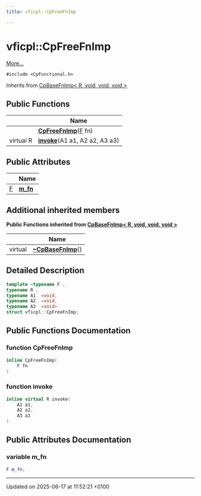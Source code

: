 ```yaml
---
title: vficpl::CpFreeFnImp

---
```


# vficpl::CpFreeFnImp



 [More...](#detailed-description)


`#include <CpFunctional.h>`

Inherits from [CpBaseFnImp< R, void, void, void >](structvficpl_1_1_cp_base_fn_imp.md)

## Public Functions

|                | Name           |
| -------------- | -------------- |
| | **[CpFreeFnImp](structvficpl_1_1_cp_free_fn_imp.md#function-cpfreefnimp)**([F](md5_8cpp.md#define-f) fn) |
| virtual R | **[invoke](structvficpl_1_1_cp_free_fn_imp.md#function-invoke)**(A1 a1, A2 a2, A3 a3) |

## Public Attributes

|                | Name           |
| -------------- | -------------- |
| [F](md5_8cpp.md#define-f) | **[m_fn](structvficpl_1_1_cp_free_fn_imp.md#variable-m-fn)**  |

## Additional inherited members

**Public Functions inherited from [CpBaseFnImp< R, void, void, void >](structvficpl_1_1_cp_base_fn_imp.md)**

|                | Name           |
| -------------- | -------------- |
| virtual | **[~CpBaseFnImp](structvficpl_1_1_cp_base_fn_imp.md#function-~cpbasefnimp)**() |


## Detailed Description

```cpp
template <typename F ,
typename R ,
typename A1  =void,
typename A2  =void,
typename A3  =void>
struct vficpl::CpFreeFnImp;
```

## Public Functions Documentation

### function CpFreeFnImp

```cpp
inline CpFreeFnImp(
    F fn
)
```


### function invoke

```cpp
inline virtual R invoke(
    A1 a1,
    A2 a2,
    A3 a3
)
```


## Public Attributes Documentation

### variable m_fn

```cpp
F m_fn;
```


-------------------------------

Updated on 2025-06-17 at 11:52:21 +0100